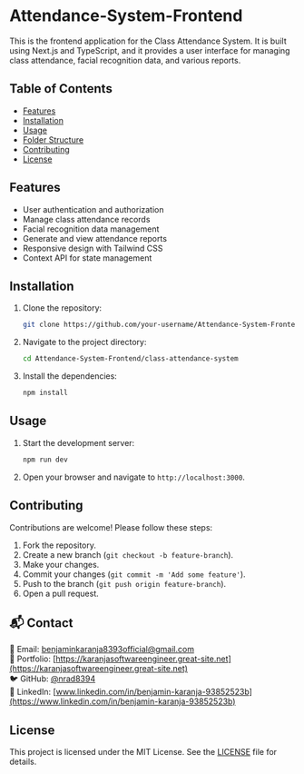 # Attendance-System-Frontend

This is the frontend application for the Class Attendance System. It is built using Next.js and TypeScript, and it provides a user interface for managing class attendance, facial recognition data, and various reports.

## Table of Contents

- [Features](#features)
- [Installation](#installation)
- [Usage](#usage)
- [Folder Structure](#folder-structure)
- [Contributing](#contributing)
- [License](#license)

## Features

- User authentication and authorization
- Manage class attendance records
- Facial recognition data management
- Generate and view attendance reports
- Responsive design with Tailwind CSS
- Context API for state management

## Installation

1. Clone the repository:

    ```sh
    git clone https://github.com/your-username/Attendance-System-Frontend.git
    ```

2. Navigate to the project directory:

    ```sh
    cd Attendance-System-Frontend/class-attendance-system
    ```

3. Install the dependencies:

    ```sh
    npm install
    ```

## Usage

1. Start the development server:

    ```sh
    npm run dev
    ```

2. Open your browser and navigate to `http://localhost:3000`.


## Contributing

Contributions are welcome! Please follow these steps:

1. Fork the repository.
2. Create a new branch (`git checkout -b feature-branch`).
3. Make your changes.
4. Commit your changes (`git commit -m 'Add some feature'`).
5. Push to the branch (`git push origin feature-branch`).
6. Open a pull request.
## 📬 Contact

📧 Email: benjaminkaranja8393official@gmail.com  
🔗 Portfolio: [https://karanjasoftwareengineer.great-site.net](https://karanjasoftwareengineer.great-site.net)  
🐦 GitHub: [@nrad8394](https://github.com/Nrad8394)  
💼 LinkedIn: [www.linkedin.com/in/benjamin-karanja-93852523b](https://www.linkedin.com/in/benjamin-karanja-93852523b)  
## License

This project is licensed under the MIT License. See the [LICENSE](http://_vscodecontentref_/0) file for details.
